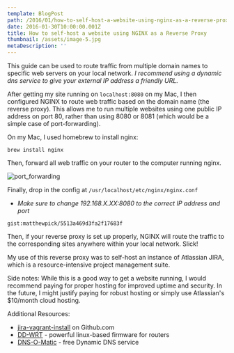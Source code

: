 ```yaml
---
template: BlogPost
path: /2016/01/how-to-self-host-a-website-using-nginx-as-a-reverse-proxy/
date: 2016-01-30T10:00:00.001Z
title: How to self-host a website using NGINX as a Reverse Proxy
thumbnail: /assets/image-5.jpg
metaDescription: ''
---
```

This guide can be used to route traffic from multiple domain names to specific web servers on your local network. <em>I recommend using a dynamic dns service to give your external IP address a friendly URL.</em>

After getting my site running on <code>localhost:8080</code> on my Mac, I then configured NGINX to route web traffic based on the domain name (the reverse proxy). This allows me to run multiple websites using one public IP address on port 80, rather than using 8080 or 8081 (which would be a simple case of port-forwarding).

On my Mac, I used homebrew to install nginx:

<code>brew install nginx</code>

Then, forward all web traffic on your router to the computer running nginx.

<img src="/assets/port_forwarding.png" alt="port_forwarding" />

Finally, drop in the config at <code>/usr/localhost/etc/nginx/nginx.conf</code>
* <em>Make sure to change 192.168.X.XX:8080 to the correct IP address and port</em>

`gist:matthewpick/5513a469d3fa2f17683f`

Then, if your reverse proxy is set up properly, NGINX will route the traffic to the corresponding sites anywhere within your local network. Slick!

My use of this reverse proxy was to self-host an instance of Atlassian JIRA, which is a resource-intensive project management suite.

Side notes: While this is a good way to get a website running, I would recommend paying for proper hosting for improved uptime and security. In the future, I might justify paying for robust hosting or simply use Atlassian's $10/month cloud hosting.

Additional Resources:
- <a href="https://github.com/lwndev/jira-vagrant-install">jira-vagrant-install</a> on Github.com
- <a href="http://www.dd-wrt.com/">DD-WRT</a> - powerful linux-based firmware for routers
- <a href="www.dnsomatic.com">DNS-O-Matic</a> - free Dynamic DNS service
